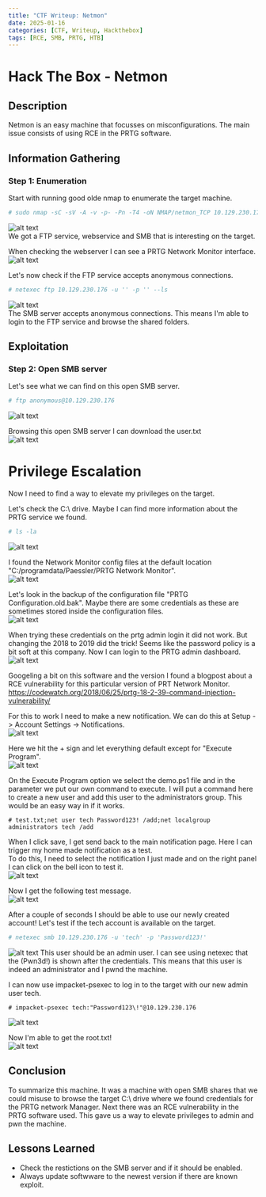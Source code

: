 ```yaml
---
title: "CTF Writeup: Netmon"
date: 2025-01-16
categories: [CTF, Writeup, Hackthebox]
tags: [RCE, SMB, PRTG, HTB]
---
```


# Hack The Box - Netmon

## Description
Netmon is an easy machine that focusses on misconfigurations. The main issue consists of using RCE in the PRTG software.<br>

## Information Gathering

### Step 1: Enumeration
Start with running good olde nmap to enumerate the target machine.<br>

```bash
# sudo nmap -sC -sV -A -v -p- -Pn -T4 -oN NMAP/netmon_TCP 10.129.230.176
```
![alt text](/assets/screenshots/netmon/image.png)<br>
We got a FTP service, webservice and SMB that is interesting on the target.<br>

When checking the webserver I can see a PRTG Network Monitor interface.<br>
![alt text](/assets/screenshots/netmon/image-1.png)<br>

Let's now check if the FTP service accepts anonymous connections.<br>
```bash
# netexec ftp 10.129.230.176 -u '' -p '' --ls
```
![alt text](/assets/screenshots/netmon/image-2.png)<br>
The SMB server accepts anonymous connections. This means I'm able to login to the FTP service and browse the shared folders.<br>

## Exploitation

### Step 2: Open SMB server

Let's see what we can find on this open SMB server.<br>
```bash
# ftp anonymous@10.129.230.176
```
![alt text](/assets/screenshots/netmon/image-3.png)<br>

Browsing this open SMB server I can download the user.txt<br>
![alt text](/assets/screenshots/netmon/image-4.png)<br>


# Privilege Escalation
Now I need to find a way to elevate my privileges on the target.<br>

Let's check the C:\ drive. Maybe I can find more information about the PRTG service we found.<br>
```bash
# ls -la
```
![alt text](/assets/screenshots/netmon/image-5.png)<br>

I found the Network Monitor config files at the default location "C:/programdata/Paessler/PRTG Network Monitor".<br>
![alt text](/assets/screenshots/netmon/image-6.png)<br>

Let's look in the backup of the configuration file "PRTG Configuration.old.bak". Maybe there are some credentials as these are sometimes stored inside the configuration files.<br>
![alt text](/assets/screenshots/netmon/image-7.png)<br>

When trying these credentials on the prtg admin login it did not work. But changing the 2018 to 2019 did the trick! Seems like the password policy is a bit soft at this company. Now I can login to the PRTG admin dashboard.<br>
![alt text](/assets/screenshots/netmon/image-8.png)<br>

Googeling a bit on this software and the version I found a blogpost about a RCE vulnerability for this particular version of PRT Network Monitor.<br>
https://codewatch.org/2018/06/25/prtg-18-2-39-command-injection-vulnerability/<br>

For this to work I need to make a new notification. We can do this at Setup -> Account Settings -> Notifications.<br>
![alt text](/assets/screenshots/netmon/image-9.png)

Here we hit the + sign and let everything default except for "Execute Program".<br>
![alt text](/assets/screenshots/netmon/image-10.png)

On the Execute Program option we select the demo.ps1 file and in the parameter we put our own command to execute. I will put a command here to create a new user and add this user to the administrators group. This would be an easy way in if it works.<br>
```
# test.txt;net user tech Password123! /add;net localgroup administrators tech /add
```
When I click save, I get send back to the main notification page. Here I can trigger my home made notification as a test.<br>
To do this, I need to select the notification I just made and on the right panel I can click on the bell icon to test it.<br>
![alt text](/assets/screenshots/netmon/image-11.png)

Now I get the following test message.<br>
![alt text](/assets/screenshots/netmon/image-12.png)

After a couple of seconds I should be able to use our newly created account!
Let's test if the tech account is available on the target.<br>
```bash
# netexec smb 10.129.230.176 -u 'tech' -p 'Password123!'
```
![alt text](/assets/screenshots/netmon/image-13.png)
This user should be an admin user. I can see using netexec that the (Pwn3d!) is shown after the credentials. This means that this user is indeed an administrator and I pwnd the machine.<br>

I can now use impacket-psexec to log in to the target with our new admin user tech.<br>
```
# impacket-psexec tech:"Password123\!"@10.129.230.176
```
![alt text](/assets/screenshots/netmon/image-14.png)

Now I'm able to get the root.txt!<br>
![alt text](/assets/screenshots/netmon/image-15.png)<br>
## Conclusion
To summarize this machine. It was a machine with open SMB shares that we could misuse to browse the target C:\ drive where we found credentials for the PRTG network Manager. Next there was an RCE vulnerability in the PRTG software used. This gave us a way to elevate privileges to admin and pwn the machine.<br>

## Lessons Learned
- Check the restictions on the SMB server and if it should be enabled.
- Always update softwware to the newest version if there are known exploit.